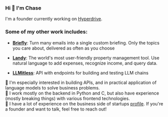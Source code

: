 ### Hi 👋 I'm Chase

I'm a founder currently working on [Hyperdrive](https://www.usehyperdrive.com). 

### Some of my other work includes:

* **[Briefly](https://www.getbrief.ing)**: Turn many emails into a single custom briefing. Only the topics you care about, delivered as often as you choose

* **[Landy](https://www.uselandy.com)**: The world's most user-friendly property management tool. Use natural language to add expenses, recognize income, and query data.

* **[LLMitless](https://github.com/cvansteenburg/LLMitless)**: API with endpoints for building and testing LLM chains

🧪 I'm especially interested in building APIs, and in practical application of language models to solve business problems.<br>
🐍 I work mostly on the backend in Python and C, but also have experience (mostly breaking things) with various frontend technologies.<br>
💼 I have a lot of experience on the business side of startups [profile](linkedin.com/in/cvansteenburg). If you're a founder and want to talk, feel free to reach out!
